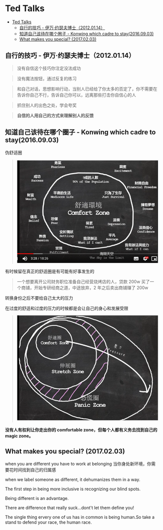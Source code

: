 # Ted Talks

- [Ted Talks](#ted-talks)
  - [自行的技巧 - 伊万·约瑟夫博士（2012.01.14）](#%e8%87%aa%e8%a1%8c%e7%9a%84%e6%8a%80%e5%b7%a7---%e4%bc%8a%e4%b8%87%e7%ba%a6%e7%91%9f%e5%a4%ab%e5%8d%9a%e5%a3%ab20120114)
  - [知道自己该待在哪个圈子 - Konwing which cadre to stay(2016.09.03)](#%e7%9f%a5%e9%81%93%e8%87%aa%e5%b7%b1%e8%af%a5%e5%be%85%e5%9c%a8%e5%93%aa%e4%b8%aa%e5%9c%88%e5%ad%90---konwing-which-cadre-to-stay20160903)
  - [What makes you special? (2017.02.03)](#what-makes-you-special-20170203)

## 自行的技巧 - 伊万·约瑟夫博士（2012.01.14）

> 没有自信这个技巧你注定没法成功

> 没有魔法按钮，通过反复的练习

> 和自己对话，思想影响行动，当别人已经给了你太多的否定了，你不需要在告诉你自己不行，告诉自己你可以，远离那些打击你自信心的人

> 抓住别人的出色之处，学会夸奖

> **自信的人用自己的方式来理解别人的反馈**

## 知道自己该待在哪个圈子 - Konwing which cadre to stay(2016.09.03)

伪舒适圈

> ![伪舒适圈](img/伪舒适圈.png)

有时候留在真正的舒适圈是有可能有好事发生的

> 一个想要离开公司财务职位准备自己经营烧烤店的人，贷款 200w 买了一个商铺，开始专研经商之道，中途放弃，2 年之后卖出商铺赚了 200w

转换身份之后不要给自己太大的压力

在过度的舒适和过度的压力的时候都是会让自己的身心和发展受限

> ![舒适圈](img/舒适圈.png)

**没有人有权利让你走出你的 comfortable zone，但每个人都有义务去找到自己的 magic zone。**

## What makes you special? (2017.02.03)

when you are different you have to work at belonging
当你身处新环境，你需要花时间找到自己的归属感

when we label someone as different, it dehumanizes them in a way.

The first step in being more inclusive is recognizing our blind spots.

Being different is an advantage.

There are difference that really suck...dont't let them define you!

The single thing ervery one of us has in common is being human.So take a stand to defend your race, the human race.
